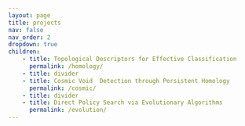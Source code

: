 ```yaml
---
layout: page
title: projects
nav: false
nav_order: 2
dropdown: true
children:
    - title: Topological Descriptors for Effective Classification 
      permalink: /homology/
    - title: divider
    - title: Cosmic Void  Detection through Persistent Homology
      permalink: /cosmic/
    - title: divider
    - title: Direct Policy Search via Evolutionary Algorithms
      permalink: /evolution/
---
```

